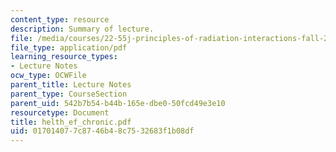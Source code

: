 ```yaml
---
content_type: resource
description: Summary of lecture.
file: /media/courses/22-55j-principles-of-radiation-interactions-fall-2004/017014077c8746b48c7532683f1b08df_helth_ef_chronic.pdf
file_type: application/pdf
learning_resource_types:
- Lecture Notes
ocw_type: OCWFile
parent_title: Lecture Notes
parent_type: CourseSection
parent_uid: 542b7b54-b44b-165e-dbe0-50fcd49e3e10
resourcetype: Document
title: helth_ef_chronic.pdf
uid: 01701407-7c87-46b4-8c75-32683f1b08df
---
```

